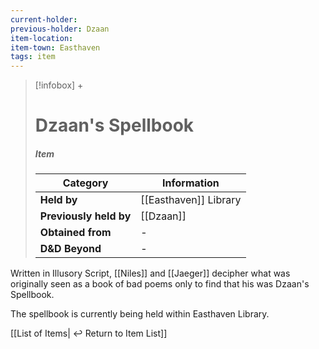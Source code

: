 ```yaml
---
current-holder: 
previous-holder: Dzaan
item-location:
item-town: Easthaven
tags: item
---
```


> [!infobox] +
> # Dzaan's Spellbook
> ##### Item
> | Category | Information |
> | ---- | ---- |
> | **Held by** | [[Easthaven]] Library |
> | **Previously held by** | [[Dzaan]] |
> | **Obtained from** | - |
> | **D&D Beyond** | - |


Written in Illusory Script, [[Niles]] and [[Jaeger]] decipher what was originally seen as a book of bad poems only to find that his was Dzaan's Spellbook.

The spellbook is currently being held within Easthaven Library.

[[List of Items| ↩️ Return to Item List]]
